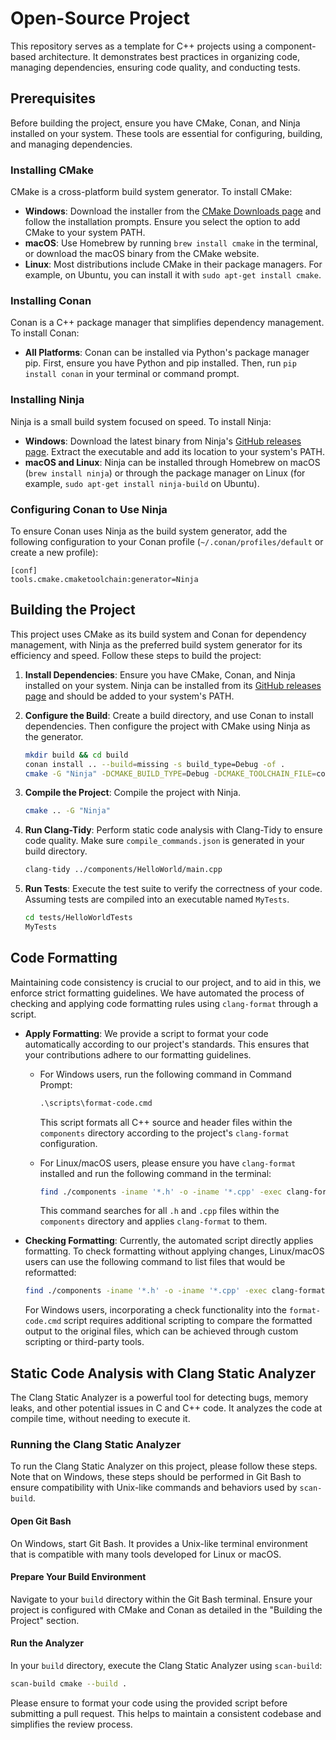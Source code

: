 # Open-Source Project

This repository serves as a template for C++ projects using a component-based architecture. It demonstrates best practices in organizing code, managing dependencies, ensuring code quality, and conducting tests.

## Prerequisites

Before building the project, ensure you have CMake, Conan, and Ninja installed on your system. These tools are essential for configuring, building, and managing dependencies.

### Installing CMake

CMake is a cross-platform build system generator. To install CMake:

- **Windows**: Download the installer from the [CMake Downloads page](https://cmake.org/download/) and follow the installation prompts. Ensure you select the option to add CMake to your system PATH.
- **macOS**: Use Homebrew by running `brew install cmake` in the terminal, or download the macOS binary from the CMake website.
- **Linux**: Most distributions include CMake in their package managers. For example, on Ubuntu, you can install it with `sudo apt-get install cmake`.

### Installing Conan

Conan is a C++ package manager that simplifies dependency management. To install Conan:

- **All Platforms**: Conan can be installed via Python's package manager pip. First, ensure you have Python and pip installed. Then, run `pip install conan` in your terminal or command prompt.

### Installing Ninja

Ninja is a small build system focused on speed. To install Ninja:

- **Windows**: Download the latest binary from Ninja's [GitHub releases page](https://github.com/ninja-build/ninja/releases). Extract the executable and add its location to your system's PATH.
- **macOS and Linux**: Ninja can be installed through Homebrew on macOS (`brew install ninja`) or through the package manager on Linux (for example, `sudo apt-get install ninja-build` on Ubuntu).

### Configuring Conan to Use Ninja

To ensure Conan uses Ninja as the build system generator, add the following configuration to your Conan profile (`~/.conan/profiles/default` or create a new profile):

```plaintext
[conf]
tools.cmake.cmaketoolchain:generator=Ninja
```

## Building the Project

This project uses CMake as its build system and Conan for dependency management, with Ninja as the preferred build system generator for its efficiency and speed. Follow these steps to build the project:
1. **Install Dependencies**:
    Ensure you have CMake, Conan, and Ninja installed on your system. Ninja can be installed from its [GitHub releases page](https://github.com/ninja-build/ninja/releases) and should be added to your system's PATH.

2. **Configure the Build**:
    Create a build directory, and use Conan to install dependencies. Then configure the project with CMake using Ninja as the generator.
    ```sh
    mkdir build && cd build
    conan install .. --build=missing -s build_type=Debug -of .
    cmake -G "Ninja" -DCMAKE_BUILD_TYPE=Debug -DCMAKE_TOOLCHAIN_FILE=conan_toolchain.cmake ..
    ```

3. **Compile the Project**:
    Compile the project with Ninja.
    ```sh
    cmake .. -G "Ninja"
    ```

4. **Run Clang-Tidy**:
    Perform static code analysis with Clang-Tidy to ensure code quality. Make sure `compile_commands.json` is generated in your build directory.
    ```sh
    clang-tidy ../components/HelloWorld/main.cpp
    ```

5. **Run Tests**:
    Execute the test suite to verify the correctness of your code. Assuming tests are compiled into an executable named `MyTests`.
    ```sh
    cd tests/HelloWorldTests
    MyTests
    ```

## Code Formatting

Maintaining code consistency is crucial to our project, and to aid in this, we enforce strict formatting guidelines. We have automated the process of checking and applying code formatting rules using `clang-format` through a script.

- **Apply Formatting**:
    We provide a script to format your code automatically according to our project's standards. This ensures that your contributions adhere to our formatting guidelines.

    - For Windows users, run the following command in Command Prompt:
        ```cmd
        .\scripts\format-code.cmd
        ```
        This script formats all C++ source and header files within the `components` directory according to the project's `clang-format` configuration.

    - For Linux/macOS users, please ensure you have `clang-format` installed and run the following command in the terminal:
        ```sh
        find ./components -iname '*.h' -o -iname '*.cpp' -exec clang-format -i {} +
        ```
        This command searches for all `.h` and `.cpp` files within the `components` directory and applies `clang-format` to them.

- **Checking Formatting**:
    Currently, the automated script directly applies formatting. To check formatting without applying changes, Linux/macOS users can use the following command to list files that would be reformatted:
    ```sh
    find ./components -iname '*.h' -o -iname '*.cpp' -exec clang-format -n -Werror {} +
    ```
    For Windows users, incorporating a check functionality into the `format-code.cmd` script requires additional scripting to compare the formatted output to the original files, which can be achieved through custom scripting or third-party tools.

## Static Code Analysis with Clang Static Analyzer

The Clang Static Analyzer is a powerful tool for detecting bugs, memory leaks, and other potential issues in C and C++ code. It analyzes the code at compile time, without needing to execute it.

### Running the Clang Static Analyzer

To run the Clang Static Analyzer on this project, please follow these steps. Note that on Windows, these steps should be performed in Git Bash to ensure compatibility with Unix-like commands and behaviors used by `scan-build`.

#### Open Git Bash

On Windows, start Git Bash. It provides a Unix-like terminal environment that is compatible with many tools developed for Linux or macOS.

#### Prepare Your Build Environment

Navigate to your `build` directory within the Git Bash terminal. Ensure your project is configured with CMake and Conan as detailed in the "Building the Project" section.

#### Run the Analyzer

In your `build` directory, execute the Clang Static Analyzer using `scan-build`:

```sh
scan-build cmake --build .
```

Please ensure to format your code using the provided script before submitting a pull request. This helps to maintain a consistent codebase and simplifies the review process.